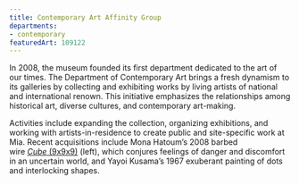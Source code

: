 ```yaml
---
title: Contemporary Art Affinity Group
departments:
- contemporary
featuredArt: 109122
---
```


In 2008, the museum founded its first department dedicated to the art of
our times. The Department of Contemporary Art brings a fresh dynamism to
its galleries by collecting and exhibiting works by living artists of
national and international renown. This initiative emphasizes the
relationships among historical art, diverse cultures, and contemporary
art-making.

Activities include expanding the collection, organizing exhibitions, and
working with artists-in-residence to create public and site-specific
work at Mia. Recent acquisitions include Mona Hatoum’s 2008 barbed
wire [*Cube* (9x9x9)](https://collections.artsmia.org/index.php?page=detail&id=109122) (left),
which conjures feelings of danger and discomfort in an uncertain world,
and Yayoi Kusama’s 1967 exuberant painting of dots and interlocking
shapes.
